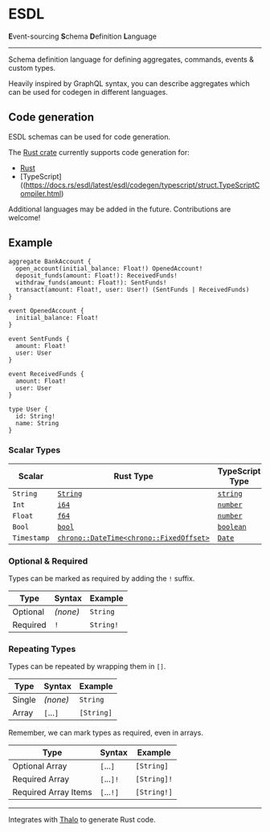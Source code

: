 # ESDL

**E**vent-sourcing **S**chema **D**efinition **L**anguage

---

Schema definition language for defining aggregates, commands, events & custom types.

Heavily inspired by GraphQL syntax, you can describe aggregates which can be used for codegen in different languages.

## Code generation

ESDL schemas can be used for code generation.

The [Rust crate](https://crates.io/crates/esdl) currently supports code generation for:

- [Rust](https://docs.rs/esdl/latest/esdl/codegen/rust/struct.RustCompiler.html)
- [TypeScript]((https://docs.rs/esdl/latest/esdl/codegen/typescript/struct.TypeScriptCompiler.html)

Additional languages may be added in the future. Contributions are welcome!

## Example

```
aggregate BankAccount {
  open_account(initial_balance: Float!) OpenedAccount!
  deposit_funds(amount: Float!): ReceivedFunds!
  withdraw_funds(amount: Float!): SentFunds!
  transact(amount: Float!, user: User!) (SentFunds | ReceivedFunds)
}

event OpenedAccount {
  initial_balance: Float!
}

event SentFunds {
  amount: Float!
  user: User
}

event ReceivedFunds {
  amount: Float!
  user: User
}

type User {
  id: String!
  name: String
}
```

### Scalar Types

| Scalar      | Rust Type                                                                                            | TypeScript Type                                                                                                          |
| ----------- | ---------------------------------------------------------------------------------------------------- | ------------------------------------------------------------------------------------------------------------------------ |
| `String`    | [`String`](https://doc.rust-lang.org/stable/std/string/struct.String.html)                           | [`string`](https://www.typescriptlang.org/docs/handbook/2/everyday-types.html#the-primitives-string-number-and-boolean)  |
| `Int`       | [`i64`](https://doc.rust-lang.org/stable/std/primitive.i64.html)                                     | [`number`](https://www.typescriptlang.org/docs/handbook/2/everyday-types.html#the-primitives-string-number-and-boolean)  |
| `Float`     | [`f64`](https://doc.rust-lang.org/stable/std/primitive.f64.html)                                     | [`number`](https://www.typescriptlang.org/docs/handbook/2/everyday-types.html#the-primitives-string-number-and-boolean)  |
| `Bool`      | [`bool`](https://doc.rust-lang.org/stable/std/primitive.bool.html)                                   | [`boolean`](https://www.typescriptlang.org/docs/handbook/2/everyday-types.html#the-primitives-string-number-and-boolean) |
| `Timestamp` | [`chrono::DateTime<chrono::FixedOffset>`](https://docs.rs/chrono/latest/chrono/struct.DateTime.html) | [`Date`](https://developer.mozilla.org/en-US/docs/Web/JavaScript/Reference/Global_Objects/Date/Date)                     |

### Optional & Required

Types can be marked as required by adding the `!` suffix.

| Type     | Syntax   | Example   |
| -------- | -------- | --------- |
| Optional | _(none)_ | `String`  |
| Required | `!`      | `String!` |

### Repeating Types

Types can be repeated by wrapping them in `[]`.

| Type   | Syntax    | Example    |
| ------ | --------- | ---------- |
| Single | _(none)_  | `String`   |
| Array  | `[`...`]` | `[String]` |

Remember, we can mark types as required, even in arrays.

| Type                 | Syntax     | Example     |
| -------------------- | ---------- | ----------- |
| Optional Array       | `[`...`]`  | `[String]`  |
| Required Array       | `[`...`]!` | `[String]!` |
| Required Array Items | `[`...`!]` | `[String!]` |

---

Integrates with [Thalo](https://github.com/thalo-rs/thalo) to generate Rust code.
